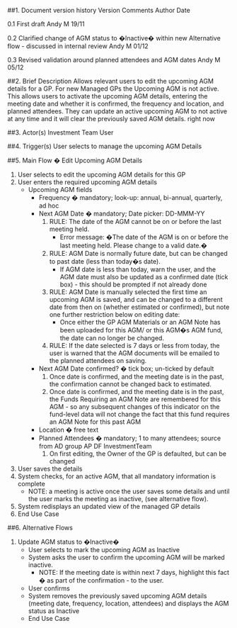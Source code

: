 ##1.	Document version history
Version	Comments	Author	Date

0.1	First draft	Andy M	19/11

0.2	Clarified change of AGM status to �Inactive� within new Alternative flow - discussed in internal review 	Andy M	01/12

0.3	Revised validation around planned attendees and AGM dates	Andy M	05/12

##2.	Brief Description
Allows relevant users to edit the upcoming AGM details for a GP. For new Managed GPs the Upcoming AGM is not active. 
This allows users to activate the upcoming AGM details, entering the meeting date and whether it is confirmed, the frequency and location, and planned attendees. 
They can update an active upcoming AGM to not active at any time and it will clear the previously saved AGM details. right now

##3.	Actor(s)
Investment Team User 

##4.	Trigger(s)
User selects to manage the upcoming AGM Details

##5.	Main Flow � Edit Upcoming AGM Details


1. User selects to edit the upcoming AGM details for this GP 
2. User enters the required upcoming AGM details 
	- Upcoming AGM fields
		- Frequency � mandatory; look-up: annual, bi-annual, quarterly, ad hoc
 		- Next AGM Date � mandatory; Date picker: DD-MMM-YY
			1.	RULE: The date of the AGM cannot be on or before the last meeting held.
				- Error message: �The date of the AGM is on or before the last meeting held. Please change to a valid date.�
			2.	RULE: AGM Date is normally future date, but can be changed to past date (less than today�s date). 
				- If AGM date is less than today, warn the user, and the AGM date must also be updated as a confirmed date (tick box) - this should be prompted if not already done
			3.	RULE: AGM Date is manually selected the first time an upcoming AGM is saved, and can be changed to a different date from then on (whether estimated or confirmed), but note one further restriction below on editing date: 
				- Once either the GP AGM Materials or an AGM Note has been uploaded for this AGM/ or this AGM�s AGM fund, the date can no longer be changed.
			4.	RULE: If the date selected is 7 days or less from today, the user is warned that the AGM documents will be emailed to the planned attendees on saving.
		- Next AGM Date confirmed? � tick box; un-ticked by default
			1.	Once date is confirmed, and the meeting date is in the past, the confirmation cannot be changed back to estimated.
			2.	Once date is confirmed, and the meeting date is in the past, the Funds Requiring an AGM Note are remembered for this AGM - so any subsequent changes of this indicator on the fund-level data will not change the fact that this fund requires an AGM Note for this past AGM
		-	Location � free text
		-	Planned Attendees � mandatory; 1 to many attendees; source from AD group AP DF InvestmentTeam
			1. On first editing, the Owner of the GP is defaulted, but can be changed
3.	User saves the details
4.	System checks, for an active AGM, that all mandatory information is complete 
	- NOTE: a meeting is active once the user saves some details and until the user marks the meeting as inactive, (see alternative flow).
5.	System redisplays an updated view of the managed GP details
6.	End Use Case

##6.	Alternative Flows
1. Update AGM status to �Inactive�
	- User selects to mark the upcoming AGM as Inactive
	- System asks the user to confirm the upcoming AGM will be marked inactive.
		- NOTE: If the meeting date is within next 7 days, highlight this fact � as part of the confirmation - to the user.
	- User confirms 
	- System removes the previously saved upcoming AGM details (meeting date, frequency, location, attendees)  and displays the AGM status as Inactive
	- End Use Case 

